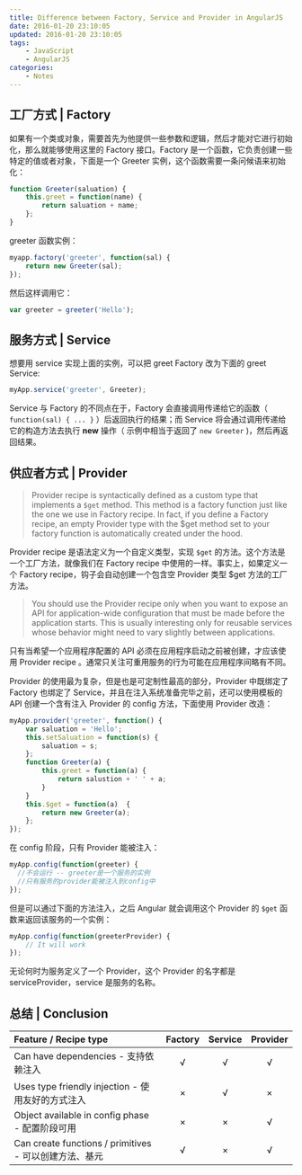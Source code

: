 ```yaml
---
title: Difference between Factory, Service and Provider in AngularJS
date: 2016-01-20 23:10:05
updated: 2016-01-20 23:10:05
tags:
    - JavaScript
    - AngularJS
categories:
    - Notes
---
```

## 工厂方式 | Factory

如果有一个类或对象，需要首先为他提供一些参数和逻辑，然后才能对它进行初始化，那么就能够使用这里的 Factory 接口。Factory 是一个函数，它负责创建一些特定的值或者对象，下面是一个 Greeter 实例，这个函数需要一条问候语来初始化：

``` javascript
function Greeter(saluation) {
    this.greet = function(name) {
        return saluation + name;
    };
}
```
<!-- more -->
greeter 函数实例：

``` javascript
myapp.factory('greeter', function(sal) {
    return new Greeter(sal);
});
```

然后这样调用它：

``` javascript
var greeter = greeter('Hello');
```

## 服务方式 | Service

想要用 service 实现上面的实例，可以把 greet Factory 改为下面的 greet Service:

``` javascript
myApp.service('greeter', Greeter);
```

Service 与 Factory 的不同点在于，Factory 会直接调用传递给它的函数（ `function(sal) { ... }` ）后返回执行的结果；而 Service 将会通过调用传递给它的构造方法去执行 **new** 操作（ 示例中相当于返回了 `new Greeter` )，然后再返回结果。

## 供应者方式 | Provider

> Provider recipe is syntactically defined as a custom type that implements a `$get` method. This method is a factory function just like the one we use in Factory recipe. In fact, if you define a Factory recipe, an empty Provider type with the $get method set to your factory function is automatically created under the hood.

Provider recipe 是语法定义为一个自定义类型，实现 `$get` 的方法。这个方法是一个工厂方法，就像我们在 Factory recipe 中使用的一样。事实上，如果定义一个 Factory recipe，钩子会自动创建一个包含空 Provider 类型 $get 方法的工厂方法。

> You should use the Provider recipe only when you want to expose an API for application-wide configuration that must be made before the application starts. This is usually interesting only for reusable services whose behavior might need to vary slightly between applications.

只有当希望一个应用程序配置的 API 必须在应用程序启动之前被创建，才应该使用 Provider recipe 。通常只关注可重用服务的行为可能在应用程序间略有不同。

Provider 的使用最为复杂，但是也是可定制性最高的部分，Provider 中既绑定了 Factory 也绑定了 Service，并且在注入系统准备完毕之前，还可以使用模板的 API 创建一个含有注入 Provider 的 config 方法，下面使用 Provider 改造：

``` javascript
myApp.provider('greeter', function() {
    var saluation = 'Hello';
    this.setSaluation = function(s) {
        saluation = s;
    };
    function Greeter(a) {
        this.greet = function(a) {
            return salustion + ' ' + a;
        }
    }
    this.$get = function(a)  {
        return new Greeter(a);  
    };
});
```

在 config 阶段，只有 Provider 能被注入：

``` javascript
myApp.config(function(greeter) {
  //不会运行 -- greeter是一个服务的实例
  //只有服务的provider能被注入到config中
});
```

但是可以通过下面的方法注入，之后 Angular 就会调用这个 Provider 的 `$get` 函数来返回该服务的一个实例：

``` javascript
myApp.config(function(greeterProvider) {
    // It will work
});
```

<div class='tip'>
无论何时为服务定义了一个 Provider，这个 Provider 的名字都是 serviceProvider，service 是服务的名称。
</div>

## 总结 | Conclusion

| Feature / Recipe type |     Factory |   Service   | Provider |
| :-------------------- | :----------:| :---------: |:--------:|
| Can have dependencies - 支持依赖注入 |   √       |  √           | √   |
| Uses type friendly injection - 使用友好的方式注入 |  ×  |  √           | ×    |
| Object available in config phase - 配置阶段可用 |×|  ×            | √   |
| Can create functions / primitives - 可以创建方法、基元 |  √ |  ×       | √   |
